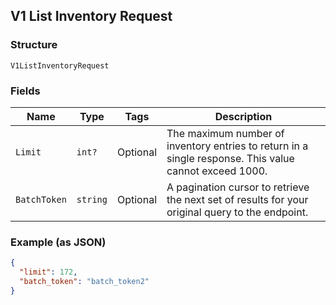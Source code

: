## V1 List Inventory Request

### Structure

`V1ListInventoryRequest`

### Fields

| Name | Type | Tags | Description |
|  --- | --- | --- | --- |
| `Limit` | `int?` | Optional | The maximum number of inventory entries to return in a single response. This value cannot exceed 1000. |
| `BatchToken` | `string` | Optional | A pagination cursor to retrieve the next set of results for your<br>original query to the endpoint. |

### Example (as JSON)

```json
{
  "limit": 172,
  "batch_token": "batch_token2"
}
```

